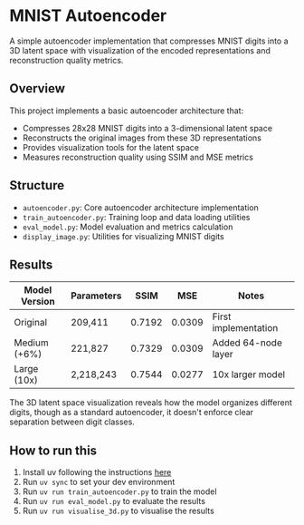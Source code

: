 # MNIST Autoencoder

A simple autoencoder implementation that compresses MNIST digits into a 3D latent space with visualization of the encoded representations and reconstruction quality metrics.

## Overview

This project implements a basic autoencoder architecture that:
- Compresses 28x28 MNIST digits into a 3-dimensional latent space
- Reconstructs the original images from these 3D representations
- Provides visualization tools for the latent space
- Measures reconstruction quality using SSIM and MSE metrics

## Structure

- `autoencoder.py`: Core autoencoder architecture implementation
- `train_autoencoder.py`: Training loop and data loading utilities
- `eval_model.py`: Model evaluation and metrics calculation
- `display_image.py`: Utilities for visualizing MNIST digits

## Results

| Model Version    | Parameters | SSIM   | MSE    | Notes                  |
|-----------------|------------|--------|---------|------------------------|
| Original        | 209,411    | 0.7192 | 0.0309 | First implementation  |
| Medium (+6%)    | 221,827    | 0.7329 | 0.0309 | Added 64-node layer   |
| Large (10x)     | 2,218,243  | 0.7544 | 0.0277 | 10x larger model      |

The 3D latent space visualization reveals how the model organizes different digits, though as a standard autoencoder, it doesn't enforce clear separation between digit classes.

## How to run this
1. Install uv following the instructions [here](https://docs.astral.sh/uv/getting-started/installation/)
2. Run `uv sync` to set your dev environment
3. Run `uv run train_autoencoder.py` to train the model
4. Run `uv run eval_model.py` to evaluate the results
5. Run `uv run visualise_3d.py` to visualise the results
